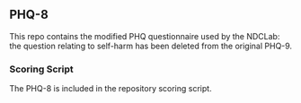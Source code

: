 ## PHQ-8

This repo contains the modified PHQ questionnaire used by the NDCLab: the question relating to self-harm has been deleted from the original PHQ-9.


### Scoring Script
The PHQ-8 is included in the repository scoring script.